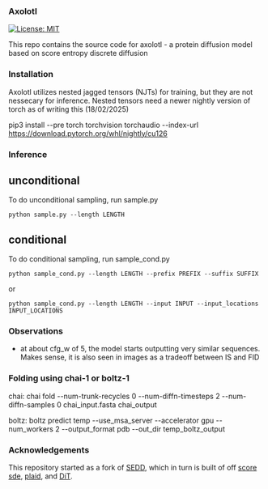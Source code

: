 ### Axolotl

[![License: MIT](https://img.shields.io/badge/License-MIT-yellow.svg)](LICENSE)

This repo contains the source code for axolotl - a protein diffusion model based on score entropy discrete diffusion


### Installation

Axolotl utilizes nested jagged tensors (NJTs) for training, but they are not nessecary for inference. Nested tensors need a newer nightly version of torch as of writing this (18/02/2025)

pip3 install --pre torch torchvision torchaudio --index-url https://download.pytorch.org/whl/nightly/cu126


### Inference

## unconditional

To do unconditional sampling, run sample.py

```
python sample.py --length LENGTH
```

## conditional

To do conditional sampling, run sample_cond.py

```
python sample_cond.py --length LENGTH --prefix PREFIX --suffix SUFFIX
```
or
```
python sample_cond.py --length LENGTH --input INPUT --input_locations INPUT_LOCATIONS
```


### Observations

- at about cfg_w of 5, the model starts outputting very similar sequences. Makes sense, it is also seen in images as a tradeoff between IS and FID


### Folding using chai-1 or boltz-1

chai:
chai fold --num-trunk-recycles 0 --num-diffn-timesteps 2 --num-diffn-samples 0 chai_input.fasta chai_output

boltz:
boltz predict temp --use_msa_server --accelerator gpu --num_workers 2 --output_format pdb --out_dir temp_boltz_output


### Acknowledgements

This repository started as a fork of [SEDD](https://github.com/louaaron/Score-Entropy-Discrete-Diffusion), which in turn is built of off [score sde](https://github.com/yang-song/score_sde_pytorch), [plaid](https://github.com/igul222/plaid), and [DiT](https://github.com/facebookresearch/DiT).